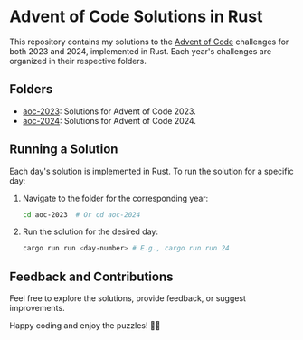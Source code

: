 # Advent of Code Solutions in Rust

This repository contains my solutions to the [Advent of Code](https://adventofcode.com/) challenges for both 2023 and 2024, implemented in Rust. Each year's challenges are organized in their respective folders.

## Folders

- [aoc-2023](./aoc-2023/): Solutions for Advent of Code 2023.
- [aoc-2024](./aoc-2024/): Solutions for Advent of Code 2024.

## Running a Solution

Each day's solution is implemented in Rust. To run the solution for a specific day:

1. Navigate to the folder for the corresponding year:

   ```bash
   cd aoc-2023  # Or cd aoc-2024
   ```

2. Run the solution for the desired day:

   ```bash
   cargo run run <day-number> # E.g., cargo run run 24
   ```

## Feedback and Contributions

Feel free to explore the solutions, provide feedback, or suggest improvements.

Happy coding and enjoy the puzzles! 🎄✨
